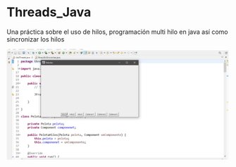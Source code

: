 # Threads_Java
Una práctica sobre el uso de hilos, programación multi hilo en java así como sincronizar los hilos


![alt text](https://github.com/CarlosDev88/Threads_Java/blob/main/capturas/hilos.gif)
